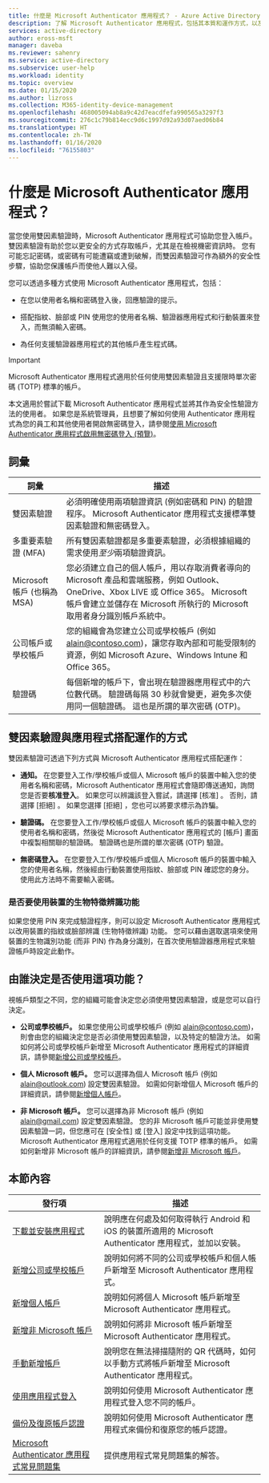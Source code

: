 ```yaml
---
title: 什麼是 Microsoft Authenticator 應用程式？ - Azure Active Directory | Microsoft Docs
description: 了解 Microsoft Authenticator 應用程式，包括其本質和運作方式，以及本節的內容中包含哪些資訊。
services: active-directory
author: eross-msft
manager: daveba
ms.reviewer: sahenry
ms.service: active-directory
ms.subservice: user-help
ms.workload: identity
ms.topic: overview
ms.date: 01/15/2020
ms.author: lizross
ms.collection: M365-identity-device-management
ms.openlocfilehash: 468005094ab8a9c42d7eacdfefa990565a3297f3
ms.sourcegitcommit: 276c1c79b814ecc9d6c1997d92a93d07aed06b84
ms.translationtype: HT
ms.contentlocale: zh-TW
ms.lasthandoff: 01/16/2020
ms.locfileid: "76155803"
---
```

# <a name="what-is-the-microsoft-authenticator-app"></a>什麼是 Microsoft Authenticator 應用程式？

當您使用雙因素驗證時，Microsoft Authenticator 應用程式可協助您登入帳戶。 雙因素驗證有助於您以更安全的方式存取帳戶，尤其是在檢視機密資訊時。 您有可能忘記密碼，或密碼有可能遭竊或遭到破解，而雙因素驗證可作為額外的安全性步驟，協助您保護帳戶而使他人難以入侵。

您可以透過多種方式使用 Microsoft Authenticator 應用程式，包括：

- 在您以使用者名稱和密碼登入後，回應驗證的提示。

- 搭配指紋、臉部或 PIN 使用您的使用者名稱、驗證器應用程式和行動裝置來登入，而無須輸入密碼。

- 為任何支援驗證器應用程式的其他帳戶產生程式碼。

> [!Important]
> Microsoft Authenticator 應用程式適用於任何使用雙因素驗證且支援限時單次密碼 (TOTP) 標準的帳戶。
>
>本文適用於嘗試下載 Microsoft Authenticator 應用程式並將其作為安全性驗證方法的使用者。 如果您是系統管理員，且想要了解如何使用 Authenticator 應用程式為您的員工和其他使用者開啟無密碼登入，請參閱[使用 Microsoft Authenticator 應用程式啟用無密碼登入 (預覽)](https://docs.microsoft.com/azure/active-directory/authentication/howto-authentication-passwordless-phone)。

## <a name="terminology"></a>詞彙

| 詞彙|描述|
| ----|-----------|
| 雙因素驗證 | 必須明確使用兩項驗證資訊 (例如密碼和 PIN) 的驗證程序。 Microsoft Authenticator 應用程式支援標準雙因素驗證和無密碼登入。 |
| 多重要素驗證 (MFA) | 所有雙因素驗證都是多重要素驗證，必須根據組織的需求使用*至少*兩項驗證資訊。 |
| Microsoft 帳戶 (也稱為 MSA) | 您必須建立自己的個人帳戶，用以存取消費者導向的 Microsoft 產品和雲端服務，例如 Outlook、OneDrive、Xbox LIVE 或 Office 365。 Microsoft 帳戶會建立並儲存在 Microsoft 所執行的 Microsoft 取用者身分識別帳戶系統中。 |
| 公司帳戶或學校帳戶 | 您的組織會為您建立公司或學校帳戶 (例如 alain@contoso.com)，讓您存取內部和可能受限制的資源，例如 Microsoft Azure、Windows Intune 和 Office 365。 |
| 驗證碼 | 每個新增的帳戶下，會出現在驗證器應用程式中的六位數代碼。 驗證碼每隔 30 秒就會變更，避免多次使用同一個驗證碼。 這也是所謂的單次密碼 (OTP)。 |

## <a name="how-two-factor-verification-works-with-the-app"></a>雙因素驗證與應用程式搭配運作的方式

雙因素驗證可透過下列方式與 Microsoft Authenticator 應用程式搭配運作：

- **通知。** 在您要登入工作/學校帳戶或個人 Microsoft 帳戶的裝置中輸入您的使用者名稱和密碼，Microsoft Authenticator 應用程式會隨即傳送通知，詢問您是否要**核准登入**。 如果您可以辨識該登入嘗試，請選擇 [核准]  。 否則，請選擇 [拒絕]  。 如果您選擇 [拒絕]  ，您也可以將要求標示為詐騙。

- **驗證碼。** 在您要登入工作/學校帳戶或個人 Microsoft 帳戶的裝置中輸入您的使用者名稱和密碼，然後從 Microsoft Authenticator 應用程式的 [帳戶]  畫面中複製相關聯的驗證碼。 驗證碼也是所謂的單次密碼 (OTP) 驗證。

- **無密碼登入。** 在您要登入工作/學校帳戶或個人 Microsoft 帳戶的裝置中輸入您的使用者名稱，然後經由行動裝置使用指紋、臉部或 PIN 確認您的身分。 使用此方法時不需要輸入密碼。

### <a name="whether-to-use-your-devices-biometric-capabilities"></a>是否要使用裝置的生物特徵辨識功能

如果您使用 PIN 來完成驗證程序，則可以設定 Microsoft Authenticator 應用程式以改用裝置的指紋或臉部辨識 (生物特徵辨識) 功能。 您可以藉由選取選項來使用裝置的生物識別功能 (而非 PIN) 作為身分識別，在首次使用驗證器應用程式來驗證帳戶時設定此動作。

## <a name="who-decides-if-you-use-this-feature"></a>由誰決定是否使用這項功能？

視帳戶類型之不同，您的組織可能會決定您必須使用雙因素驗證，或是您可以自行決定。

- **公司或學校帳戶。** 如果您使用公司或學校帳戶 (例如 alain@contoso.com)，則會由您的組織決定您是否必須使用雙因素驗證，以及特定的驗證方法。 如需如何將公司或學校帳戶新增至 Microsoft Authenticator 應用程式的詳細資訊，請參閱[新增公司或學校帳戶](user-help-auth-app-add-work-school-account.md)。

- **個人 Microsoft 帳戶。** 您可以選擇為個人 Microsoft 帳戶 (例如 alain@outlook.com) 設定雙因素驗證。 如需如何新增個人 Microsoft 帳戶的詳細資訊，請參閱[新增個人帳戶](user-help-auth-app-add-personal-ms-account.md)。

- **非 Microsoft 帳戶。** 您可以選擇為非 Microsoft 帳戶 (例如 alain@gmail.com) 設定雙因素驗證。 您的非 Microsoft 帳戶可能並非使用雙因素驗證一詞，但您應可在 [安全性]  或 [登入]  設定中找到這項功能。 Microsoft Authenticator 應用程式適用於任何支援 TOTP 標準的帳戶。 如需如何新增非 Microsoft 帳戶的詳細資訊，請參閱[新增非 Microsoft 帳戶](user-help-auth-app-add-non-ms-account.md)。

## <a name="in-this-section"></a>本節內容

| 發行項 | 描述 |
| ------ | ------------ |
| [下載並安裝應用程式](user-help-auth-app-download-install.md) | 說明應在何處及如何取得執行 Android 和 iOS 的裝置所適用的 Microsoft Authenticator 應用程式，並加以安裝。 |
| [新增公司或學校帳戶](user-help-auth-app-add-work-school-account.md) | 說明如何將不同的公司或學校帳戶和個人帳戶新增至 Microsoft Authenticator 應用程式。 |
| [新增個人帳戶](user-help-auth-app-add-personal-ms-account.md) | 說明如何將個人 Microsoft 帳戶新增至 Microsoft Authenticator 應用程式。 |
| [新增非 Microsoft 帳戶](user-help-auth-app-add-non-ms-account.md) | 說明如何將非 Microsoft 帳戶新增至 Microsoft Authenticator 應用程式。 |
| [手動新增帳戶](user-help-auth-app-add-account-manual.md) | 說明您在無法掃描隨附的 QR 代碼時，如何以手動方式將帳戶新增至 Microsoft Authenticator 應用程式。 |
| [使用應用程式登入](user-help-auth-app-sign-in.md) | 說明如何使用 Microsoft Authenticator 應用程式登入您不同的帳戶。|
| [備份及復原帳戶認證](user-help-auth-app-backup-recovery.md) | 說明如何使用 Microsoft Authenticator 應用程式來備份和復原您的帳戶認證。 |
| [Microsoft Authenticator 應用程式常見問題集](user-help-auth-app-faq.md) | 提供應用程式常見問題集的解答。 |
